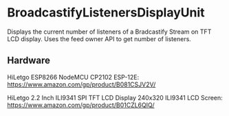 # BroadcastifyListenersDisplayUnit

Displays the current number of listeners of a Bradcastify Stream on TFT LCD display.
Uses the feed owner API to get number of listeners.

## Hardware
HiLetgo ESP8266 NodeMCU CP2102 ESP-12E:
https://www.amazon.com/gp/product/B081CSJV2V/

HiLetgo 2.2 Inch ILI9341 SPI TFT LCD Display 240x320 ILI9341 LCD Screen:
https://www.amazon.com/gp/product/B01CZL6QIQ/
